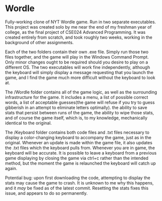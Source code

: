 # Wordle
Fully-working clone of NYT Wordle game. Run in two separate executables.
This project was created solo by me near the end of my freshman year of college, as the final project of CSE024 Advanced Programming. It was created entirely from scratch, and took roughly two weeks, working in the background of other assignments.

Each of the two folders contain their own .exe file. Simply run those two files together, and the game will play in the Windows Command Prompt. Only minor changes ought to be required should you desire to play on a different OS.
The two executables will work fine independently, although the keyboard will simply display a message requesting that you launch the game, and I find the game much more difficult without the keyboard to look at.

The /Wordle folder contains all of the game logic, as well as the surrounding infrastructure for the game. It includes a menu, a list of possible correct words, a list of acceptable guesses(the game will refuse if you try to guess 
gibberish in an attempt to eliminate letters optimally). the ability to save stats that persist between runs of the game, the ability to wipe those stats, and of course the game itself, which is, to my knowledge, mechanically identical to the original.

The /Keyboard folder contains both code files and .txt files necessary to display a color-changing keyboard to accompany the game, just as in the original. Whenever an update is made within the game file, it also updates the .txt files which
the keyboard pulls from. Whenever you are in game, the keyboard will be accurate. It is possible to leave a keyboard from a previous game displaying by closing the game via ctrl+c rather than the intended method, but the moment the game is relaunched the
keyboard will catch up again.

Potential bug: upon first downloading the code, attempting to display the stats may cause the game to crash. It is unknown to me why this happens, and it *may* be fixed as of
the latest commit. Resetting the stats fixes this issue, and appears to do so permanently.